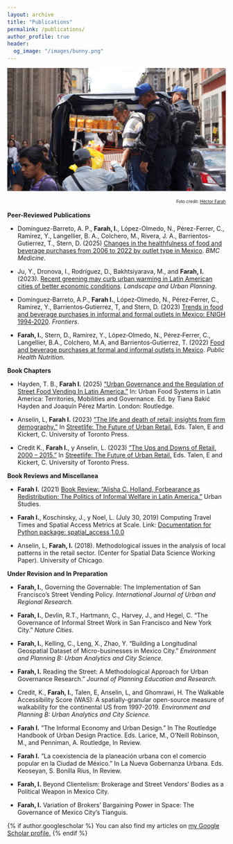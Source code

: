 ```yaml
---
layout: archive
title: "Publications"
permalink: /publications/
author_profile: true
header:
  og_image: "/images/bunny.png"
---
```


<img align="center" width="100%" height="40%" src="/images/police.png">

<p align="right"><sup><sub>Foto credit: <a href="https://www.instagram.com/farahhector">Héctor Farah</a></sub></sup></p>


**Peer-Reviewed Publications**

- Domínguez-Barreto, A. P., **Farah, I.**, López-Olmedo, N., Pérez-Ferrer, C., Ramírez, Y., Langellier, B. A., Colchero, M., Rivera, J. A., Barrientos-Gutierrez, T., Stern, D. (2025) [Changes in the healthfulness of food and beverage purchases from 2006 to 2022 by outlet type in Mexico](https://doi.org/10.1186/s12916-025-04036-8). *BMC Medicine*.

- Ju, Y., Dronova, I., Rodríguez, D., Bakhtsiyarava, M., and **Farah, I.** (2023). [Recent greening may curb urban warming in Latin American cities of better economic conditions](https://doi.org/10.1016/j.landurbplan.2023.104896). *Landscape and Urban Planning*.   
  
- Domínguez‑Barreto, A.P., **Farah I.**, López‑Olmedo, N., Pérez‑Ferrer, C., Ramírez, Y., Barrientos‑Gutierrez, T, and Stern, D. (2023) [Trends in food and beverage purchases in informal and formal outlets in Mexico: ENIGH 1994‑2020](https://doi.org/10.3389/fpubh.2023.1151916). *Frontiers*.

- **Farah, I.**, Stern, D., Ramírez, Y., López‑Olmedo, N., Pérez‑Ferrer, C., Langellier, B.A., Colchero, M.A, and Barrientos‑Gutierrez,
T. (2022) [Food and beverage purchases at formal and informal outlets in Mexico](https://doi.org/10.1017/S1368980022002324). *Public Health Nutrition*.

**Book Chapters** 

- Hayden, T. B., **Farah I.** (2025) [“Urban Governance and the Regulation of Street Food Vending In Latin America.”](https://www.taylorfrancis.com/chapters/edit/10.4324/9781003471929-4/urban-governance-regulation-street-food-vending-latin-america-tiana-baki%C4%87-hayden-irene-farah) In: Urban Food Systems in Latin America: Territories, Mobilities and Governance. Ed. by Tiana Bakić Hayden and Joaquín Pérez Martín. London: Routledge.

- Anselin, L, **Farah I.** (2023) [”The life and death of retail: insights from firm demography.”](https://www.researchgate.net/publication/370427733_The_Life_and_Death_of_Retail_Insights_from_Firm_Demography) In [Streetlife: The Future of Urban
Retail.](https://utorontopress.com/9781487524814/streetlife/) Eds. Talen, E and Kickert, C. University of Toronto Press.

- Credit K., **Farah I.**, y Anselin, L. (2023) [”The Ups and Downs of Retail, 2000 – 2015.”](https://www.researchgate.net/publication/368922432_The_Ups_and_Downs_of_Retail_2000-2015) In [Streetlife: The Future of Urban Retail.](https://utorontopress.com/9781487524814/streetlife/)
Eds. Talen, E and Kickert, C. University of Toronto Press.

**Book Reviews and Miscellanea**  

- **Farah I.** (2021) [Book Review: ”Alisha C. Holland, Forbearance as Redistribution: The Politics of Informal Welfare in Latin
America.”](https://doi-org.libproxy.berkeley.edu/10.1177/00420980211058331) Urban Studies.

- **Farah I.**, Koschinsky, J., y Noel, L. (July 30, 2019) Computing Travel Times and Spatial Access Metrics at Scale. Link: [Documentation
for Python package: spatial_access 1.0.0](https://github.com/GeoDaCenter/spatial_access/blob/master/docs/notebooks/spatial_access_documentation081219.pdf)

- Anselin, L, **Farah, I.** (2018). Methodological issues in the analysis of local patterns in the retail sector. (Center for Spatial Data
Science Working Paper). University of Chicago.

**Under Revision and In Preparation**  

- **Farah, I.**, Governing the Governable: The Implementation of San Francisco’s Street Vending Policy. *International Journal of Urban and Regional Research.*
  
- **Farah, I.**, Devlin, R.T., Hartmann, C., Harvey, J., and Hegel, C. “The Governance of Informal Street Work in San Francisco and New York City.” *Nature Cities.*

- **Farah, I.**, Kelling, C., Leng, X., Zhao, Y. “Building a Longitudinal Geospatial Dataset of Micro-businesses in Mexico City.” *Environment and Planning B: Urban Analytics and City Science.*

- **Farah, I.** Reading the Street: A Methodological Approach for Urban Governance Research.” *Journal of Planning Education and Research.*
  
- Credit, K., **Farah, I.**, Talen, E, Anselin, L, and Ghomrawi, H. The Walkable Accessibility Score (WAS): A spatially-granular open-source measure of walkability for the continental US from 1997-2019. *Environment and Planning
B: Urban Analytics and City Science.*

- **Farah I.** ”The Informal Economy and Urban Design.” In The Routledge Handbook of Urban Design Practice. Eds. Larice, M.,
O’Neill Robinson, M., and Penniman, A. Routledge, In Review.

- **Farah I.** ”La coexistencia de la planeación urbana con el comercio popular en la Ciudad de México.” In La Nueva Gobernanza
Urbana. Eds. Keoseyan, S. Bonilla Rius, In Review.

- **Farah, I.** Beyond Clientelism: Brokerage and Street Vendors’ Bodies as a Political Weapon in Mexico City.
  
- **Farah, I.** Variation of Brokers’ Bargaining Power in Space: The Governance of Mexico City’s Tianguis.


{% if author.googlescholar %}
  You can also find my articles on <u><a href="{{author.googlescholar}}">my Google Scholar profile</a>.</u>
{% endif %}
